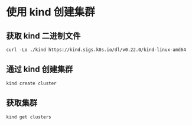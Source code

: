 # 使用 kind 创建集群
## 获取 kind 二进制文件
```shell
curl -Lo ./kind https://kind.sigs.k8s.io/dl/v0.22.0/kind-linux-amd64
```

## 通过 kind 创建集群
```shell
kind create cluster
```

## 获取集群
```shell
kind get clusters
```
